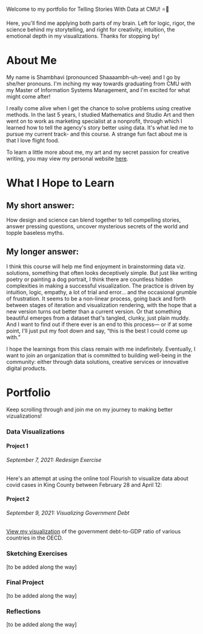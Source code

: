 Welcome to my portfolio for Telling Stories With Data at CMU! ⭐🌳

Here, you'll find me applying both parts of my brain. Left for logic, rigor, the science behind my storytelling, and right for creativity, intuition, the emotional depth in my visualizations. Thanks for stopping by!

# About Me 
My name is Shambhavi (pronounced Shaaaambh-uh-vee) and I go by she/her pronouns. I'm inching my way towards graduating from CMU with my Master of Information Systems Management, and I'm excited for what might come after! 

I really come alive when I get the chance to solve problems using creative methods. In the last 5 years, I studied Mathematics and Studio Art and then went on to work as marketing specialist at a nonprofit, through which I learned how to tell the agency's story better using data. It's what led me to pursue my current track- and this course. A strange fun fact about me is that I love flight food. 

To learn a little more about me, my art and my secret passion for creative writing, you may view my personal website [here](https://www.shampoodleshams.com/).

# What I Hope to Learn
## My short answer:
How design and science can blend together to tell compelling stories, answer pressing questions, uncover mysterious secrets of the world and topple baseless myths. 

## My longer answer:
I think this course will help me find enjoyment in brainstorming data viz. solutions, something that often looks deceptively simple. But just like writing poetry or painting a dog portrait, I think there are countless hidden complexities in making a successful visualization. The practice is driven by intuition, logic, empathy, a lot of trial and error... and the occasional grumble of frustration. It seems to be a non-linear process, going back and forth between stages of iteration and visualization rendering, with the hope that a new version turns out better than a current version. Or that something beautiful emerges from a dataset that's tangled, clunky, just plain muddy. And I want to find out if there ever is an end to this process— or if at some point, I'll just put my foot down and say, “this is the best I could come up with.”

I hope the learnings from this class remain with me indefinitely. Eventually, I want to join an organization that is committed to building well-being in the community: either through data solutions, creative services or innovative digital products. 

# Portfolio
Keep scrolling through and join me on my journey to making better vizualizations!

### Data Visualizations

#### Project 1
###### September 7, 2021: Redesign Exercise
Here's an attempt at using the online tool Flourish to visualize data about covid cases in King County between February 28 and April 12:
<div class="flourish-embed flourish-chart" data-src="visualisation/7205616"><script src="https://public.flourish.studio/resources/embed.js"></script></div>

#### Project 2
###### September 9, 2021: Visualizing Government Debt
[View my visualization](/dataviz2) of the government debt-to-GDP ratio of various countries in the OECD. 

### Sketching Exercises
[to be added along the way]

### Final Project
[to be added along the way]

### Reflections
[to be added along the way]

